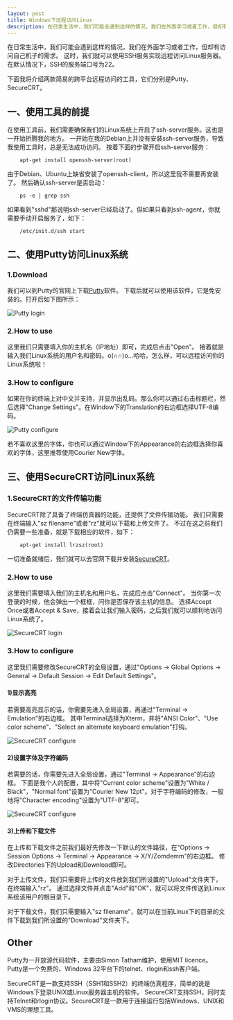 ```yaml
---
layout: post
title: Windows下远程访问Linux
description: 在日常生活中，我们可能会遇到这样的情况，我们在外面学习或者工作，但却有访问自己机子的需求。这时，我们就可以使用SSH服务实现远程访问Linux服务器。在默认情况下，SSH的服务端口号为22。
---
```


在日常生活中，我们可能会遇到这样的情况，我们在外面学习或者工作，但却有访问自己机子的需求。
这时，我们就可以使用SSH服务实现远程访问Linux服务器。在默认情况下，SSH的服务端口号为22。

下面我将介绍两款简易的跨平台远程访问的工具，它们分别是Putty、SecureCRT。

## 一、使用工具的前提
在使用工具前，我们需要确保我们的Linux系统上开启了ssh-server服务。这也是一开始折腾我的地方。
一开始在我的Debian上并没有安装ssh-server服务，导致我使用工具时，总是无法成功访问。
按着下面的步骤开启ssh-server服务：

		apt-get install openssh-server(root)

由于Debian、Ubuntu上缺省安装了openssh-client，所以这里我不需要再安装了。
然后确认ssh-server是否启动：

		ps -e | grep ssh

如果看到"sshd"那说明ssh-server已经启动了。但如果只看到ssh-agent，你就需要手动开启服务了，如下：

		/etc/init.d/ssh start

## 二、使用Putty访问Linux系统
### 1.Download
我们可以到Putty的官网上下载[Putty](http://www.putty.org/)软件。
下载后就可以使用该软件，它是免安装的。打开后如下图所示：

![Putty login](/images/2014-04-29-1.png)

### 2.How to use
这里我们只需要填入你的主机名（IP地址）即可，完成后点击"Open"。
接着就是输入我们Linux系统的用户名和密码。o(∩∩)o...哈哈，怎么样，可以远程访问你的Linux系统啦！

### 3.How to configure
如果在你的终端上对中文并支持，并显示出乱码。那么你可以通过右击标题栏，然后选择"Change Settings"。在Window下的Translation的右边框选择UTF-8编码。

![Putty configure](/images/2014-04-29-2.png)

若不喜欢这里的字体，你也可以通过Window下的Appearance的右边框选择你喜欢的字体，这里推荐使用Courier New字体。

## 三、使用SecureCRT访问Linux系统
### 1.SecureCRT的文件传输功能
SecureCRT除了具备了终端仿真器的功能，还提供了文件传输功能。
我们只需要在终端输入"sz filename"或者"rz"就可以下载和上传文件了。
不过在这之前我们仍需要一些准备，就是下载相应的软件，如下：

		apt-get install lrzsz(root)

一切准备就绪后，我们就可以去官网下载并安装[SecureCRT](http://www.vandyke.com/download/securecrt/download.html/)。

### 2.How to use
这里我们需要填入我们的主机名和用户名，完成后点击"Connect"。
当你第一次登录的时候，他会弹出一个框框，问你是否保存该主机的信息。
选择Accept Once或者Accept & Save，接着会让我们输入密码，之后我们就可以顺利地访问Linux系统了。

![SecureCRT login](/images/2014-04-29-3.png)

### 3.How to configure
这里我们需要修改SecureCRT的全局设置，通过"Options -> Global Options -> General -> Default Session -> Edit Default Settings"。
#### 1)显示高亮
若需要高亮显示的话，你需要先进入全局设置，再通过"Terminal -> Emulation"的右边框。
其中Terminal选择为Xterm，并将"ANSI Color"、"Use color scheme"、"Select an alternate keyboard emulation"打钩。

![SecureCRT configure](/images/2014-04-29-4.png)

#### 2)设置字体及字符编码
若需要的话，你需要先进入全局设置，通过"Terminal -> Appearance"的右边框。
下面是我个人的配置，其中将"Current color scheme"设置为"White / Black"，"Normal font"设置为"Courier New 12pt"。对于字符编码的修改，一般地将"Character encoding"设置为"UTF-8"即可。

![SecureCRT configure](/images/2014-04-29-5.png)

#### 3)上传和下载文件
在上传和下载文件之前我们最好先修改一下默认的文件路径，在"Options -> Session Options -> Terminal -> Appearance -> X/Y/Zomdemm"的右边框。
修改Directories下的Upload和Download即可。

对于上传文件，我们只需要将上传的文件放到我们所设置的"Upload"文件夹下，在终端输入"rz"。
通过选择文件并点击"Add"和"OK"，就可以将文件传送到Linux系统该用户的根目录下。

对于下载文件，我们只需要输入"sz filename"，就可以在当前Linux下的目录的文件下载到我们所设置的"Download"文件夹下。

## Other
Putty为一开放源代码软件，主要由Simon Tatham维护，使用MIT licence。
Putty是一个免费的、Windows 32平台下的telnet、rlogin和ssh客户端。

SecureCRT是一款支持SSH（SSH1和SSH2）的终端仿真程序，简单的说是Windows下登录UNIX或Linux服务器主机的软件。
SecureCRT支持SSH，同时支持Telnet和rlogin协议。SecureCRT是一款用于连接运行包括Windows、UNIX和VMS的理想工具。
